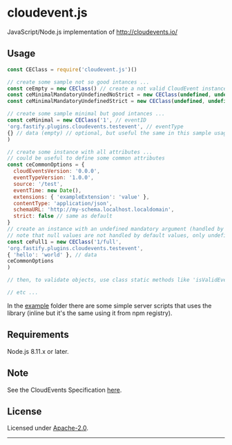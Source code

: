 # cloudevent.js

JavaScript/Node.js implementation of http://cloudevents.io/


## Usage

```js
const CEClass = require('cloudevent.js')()

// create some sample not so good intances ...
const ceEmpty = new CEClass() // create a not valid CloudEvent instance (for the validator, when strict mode flag is enabled)
const ceMinimalMandatoryUndefinedNoStrict = new CEClass(undefined, undefined, undefined, { strict: false })
const ceMinimalMandatoryUndefinedStrict = new CEClass(undefined, undefined, undefined, { strict: true })

// create some sample minimal but good intances ...
const ceMinimal = new CEClass('1', // eventID
'org.fastify.plugins.cloudevents.testevent', // eventType
{} // data (empty) // optional, but useful the same in this sample usage
)

// create some instance with all attributes ...
// could be useful to define some common attributes
const ceCommonOptions = {
  cloudEventsVersion: '0.0.0',
  eventTypeVersion: '1.0.0',
  source: '/test',
  eventTime: new Date(),
  extensions: { 'exampleExtension': 'value' },
  contentType: 'application/json',
  schemaURL: 'http://my-schema.localhost.localdomain',
  strict: false // same as default
}
// create an instance with an undefined mandatory argument (handled by defaults), but with strict flag disabled: expected success ...
// note that null values are not handled by default values, only undefined values ...
const ceFull1 = new CEClass('1/full',
'org.fastify.plugins.cloudevents.testevent',
{ 'hello': 'world' }, // data
ceCommonOptions
)

// then, to validate objects, use class static methods like 'isValidEvent' and 'ValidateEvent', or instance methods like 'isValid', 'validate', etc ...

// etc ...
```

In the [example](./example/) folder there are some simple server scripts that uses the library  (inline but it's the same using it from npm registry).


## Requirements

Node.js 8.11.x or later.


## Note

See the CloudEvents Specification [here](https://github.com/cloudevents/spec).


## License

Licensed under [Apache-2.0](./LICENSE).

----
